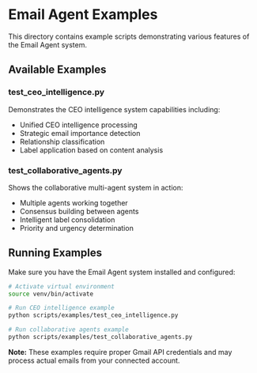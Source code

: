 # Email Agent Examples

This directory contains example scripts demonstrating various features of the Email Agent system.

## Available Examples

### test_ceo_intelligence.py
Demonstrates the CEO intelligence system capabilities including:
- Unified CEO intelligence processing
- Strategic email importance detection
- Relationship classification
- Label application based on content analysis

### test_collaborative_agents.py
Shows the collaborative multi-agent system in action:
- Multiple agents working together
- Consensus building between agents
- Intelligent label consolidation
- Priority and urgency determination

## Running Examples

Make sure you have the Email Agent system installed and configured:

```bash
# Activate virtual environment
source venv/bin/activate

# Run CEO intelligence example
python scripts/examples/test_ceo_intelligence.py

# Run collaborative agents example  
python scripts/examples/test_collaborative_agents.py
```

**Note:** These examples require proper Gmail API credentials and may process actual emails from your connected account.